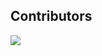 ## Contributors

<a href="https://github.com/TheoZerbibi/InceptionOfThings/graphs/contributors">
	<img align="center" src="https://contrib.rocks/image?repo=TheoZerbibi/InceptionOfThings" />
</a>
